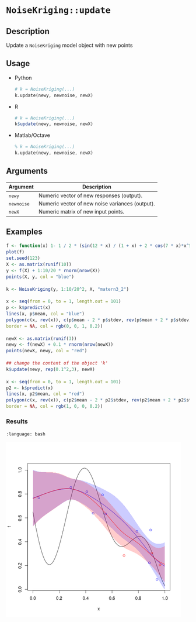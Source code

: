 # `NoiseKriging::update`


## Description

Update a `NoiseKriging` model object with new points


## Usage

* Python
    ```python
    # k = NoiseKriging(...)
    k.update(newy, newnoise, newX)
    ```
* R
    ```r
    # k = NoiseKriging(...)
    k$update(newy, newnoise, newX)
    ```
* Matlab/Octave
    ```octave
    % k = NoiseKriging(...)
    k.update(newy, newnoise, newX)
    ```


## Arguments

Argument      |Description
------------- |----------------
`newy`     |     Numeric vector of new responses (output).
`newnoise`     |     Numeric vector of new noise variances (output).
`newX`     |     Numeric matrix of new input points.


## Examples

```r
f <- function(x) 1- 1 / 2 * (sin(12 * x) / (1 + x) + 2 * cos(7 * x)*x^5 + 0.7)
plot(f)
set.seed(123)
X <- as.matrix(runif(10))
y <- f(X) + 1:10/20 * rnorm(nrow(X))
points(X, y, col = "blue")

k <- NoiseKriging(y, 1:10/20^2, X, "matern3_2")

x <- seq(from = 0, to = 1, length.out = 101)
p <- k$predict(x)
lines(x, p$mean, col = "blue")
polygon(c(x, rev(x)), c(p$mean - 2 * p$stdev, rev(p$mean + 2 * p$stdev)),
border = NA, col = rgb(0, 0, 1, 0.2))

newX <- as.matrix(runif(3))
newy <- f(newX) + 0.1 * rnorm(nrow(newX))
points(newX, newy, col = "red")

## change the content of the object 'k'
k$update(newy, rep(0.1^2,3), newX)

x <- seq(from = 0, to = 1, length.out = 101)
p2 <- k$predict(x)
lines(x, p2$mean, col = "red")
polygon(c(x, rev(x)), c(p2$mean - 2 * p2$stdev, rev(p2$mean + 2 * p2$stdev)),
border = NA, col = rgb(1, 0, 0, 0.2))
```

### Results
```{literalinclude} ../examples/update.NoiseKriging.md.Rout
:language: bash
```
![](../examples/update.NoiseKriging.md.png)

